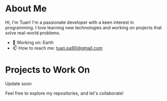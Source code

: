 # About Me

Hi, I'm Tuan! I'm a passionate developer with a keen interest in programming. I love learning new technologies and working on projects that solve real-world problems.

- 💼 Working on: Earth
- 📫 How to reach me: tuan.pa90@gmail.com

# Projects to Work On
Update soon

Feel free to explore my repositories, and let's collaborate!
